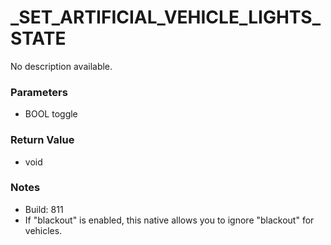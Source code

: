 # _SET_ARTIFICIAL_VEHICLE_LIGHTS_STATE

No description available.

### Parameters
* BOOL toggle

### Return Value
* void

### Notes
* Build: 811
* If "blackout" is enabled, this native allows you to ignore "blackout" for vehicles.

